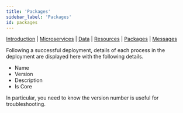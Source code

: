 ```yaml
---
title: 'Packages'
sidebar_label: 'Packages'
id: packages
---
```


[Introduction](/operations/console/introduction/)  | [Microservices](/operations/console/microservices/) |  [Data](/operations/console/data/) | [Resources](/operations/console/resources/) | [Packages](/operations/console/packages/) | [Messages](/operations/console/messages/)

Following a successful deployment, details of each process in the deployment are displayed here with the following details.
* Name
* Version
* Description
* Is Core

In particular, you need to know the version number is useful for troubleshooting.
